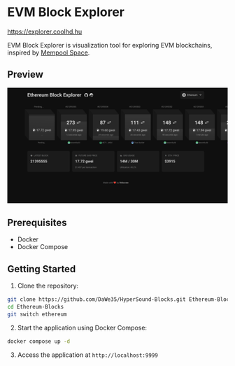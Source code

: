 # EVM Block Explorer

https://explorer.coolhd.hu

EVM Block Explorer is visualization tool for exploring EVM blockchains, inspired by [Mempool Space](https://mempool.space).

## Preview

![Preview](./img/preview.png)

## Prerequisites

- Docker
- Docker Compose

## Getting Started

1. Clone the repository:

``` bash
git clone https://github.com/DaWe35/HyperSound-Blocks.git Ethereum-Blocks
cd Ethereum-Blocks
git switch ethereum
```

2. Start the application using Docker Compose:

```bash
docker compose up -d
```

3. Access the application at `http://localhost:9999`
